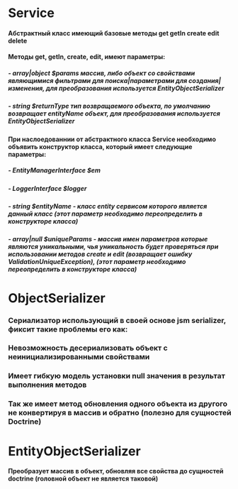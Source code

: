 # Service

#### Абстрактный класс имеющий базовые методы get getIn create edit delete
#### Методы get, getIn, create, edit, имеют параметры:
##### - array|object $params массив, либо объект со свойствами являющимися фильтрами для поиска|параметрами для создания|изменения, для преобразования используется EntityObjectSerializer
##### - string $returnType тип возвращаемого объекта, по умолчанию возвращает entityName объект, для преобразования используется EntityObjectSerializer

#### При наслоедованнии от абстрактного класса Service необходимо объявить конструктор класса, который имеет следующие параметры:
##### - EntityManagerInterface $em
##### - LoggerInterface $logger
##### - string $entityName - класс entity сервисом которого является данный класс (этот параметр необходимо переопределить в конструкторе класса)
##### - array|null $uniqueParams - массив имен параметров которые являются уникальными, чья уникальность будет проверяться при использовании методов create и edit (возвращает ошибку ValidationUniqueException), (этот параметр необходимо переопределить в конструкторе класса)

# ObjectSerializer
### Сериализатор использующий в своей основе jsm serializer, фиксит такие проблемы его как:
### Невозможность десериализовать объект с неинициализированными свойствами
### Имеет гибкую модель установки null значения в результат выполнения методов
### Так же имеет метод обновления одного объекта из другого не конвертируя в массив и обратно (полезно для сущностей Doctrine)

# EntityObjectSerializer 
#### Преобразует массив в объект, обновляя все свойства до сущностей doctrine (головной объект не является таковой)